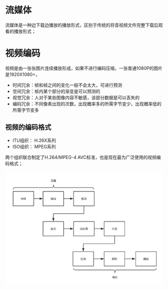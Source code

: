 # 流媒体
流媒体是一种边下载边播放的播放形式，区别于传统的将音视频文件完整下载后观看的播放形式；

# 视频编码
视频是由一张张图片连续播放形成，如果不进行编码压缩，一张普通1080P的图片是1920X1080=，

- 时间冗余：帧和帧之间的变化一般不会太大，可进行预测
- 空间冗余：帧内某个部分的渐变是可以预测的
- 视觉冗余：人对于某些图像内容不敏感，该部分数据是可以丢失的
- 编码冗余：不同像素出现的次数，出现概率多的所需字节变少，出现概率低的所需字节变多

## 视频的编码格式
- ITU组织： H.26X系列
- ISO组织： MPEG系列

两个组织联合制定了H.264/MPEG-4 AVC标准，也是现在最为广泛使用的视频编码格式；

![直播](https://raw.githubusercontent.com/xinjiuyijiu/NoteImages/master/gitnote/2020/07/20/live_process-1595232265693.jpg)
